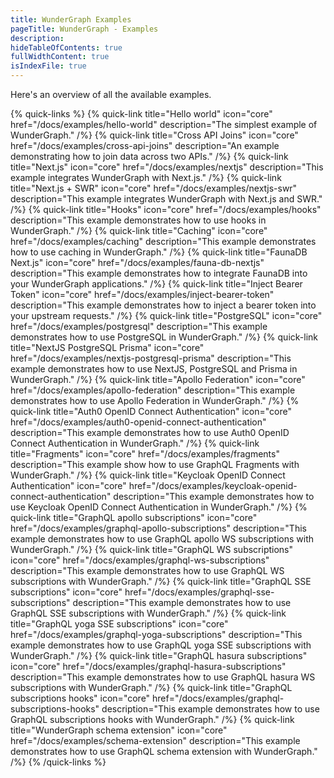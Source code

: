 ```yaml
---
title: WunderGraph Examples
pageTitle: WunderGraph - Examples
description:
hideTableOfContents: true
fullWidthContent: true
isIndexFile: true
---
```


Here's an overview of all the available examples.

{% quick-links %}
{% quick-link title="Hello world" icon="core" href="/docs/examples/hello-world" description="The simplest example of WunderGraph." /%}
{% quick-link title="Cross API Joins" icon="core" href="/docs/examples/cross-api-joins" description="An example demonstrating how to join data across two APIs." /%}
{% quick-link title="Next.js" icon="core" href="/docs/examples/nextjs" description="This example integrates WunderGraph with Next.js." /%}
{% quick-link title="Next.js + SWR" icon="core" href="/docs/examples/nextjs-swr" description="This example integrates WunderGraph with Next.js and SWR." /%}
{% quick-link title="Hooks" icon="core" href="/docs/examples/hooks" description="This example demonstrates how to use hooks in WunderGraph." /%}
{% quick-link title="Caching" icon="core" href="/docs/examples/caching" description="This example demonstrates how to use caching in WunderGraph." /%}
{% quick-link title="FaunaDB Next.js" icon="core" href="/docs/examples/fauna-db-nextjs" description="This example demonstrates how to integrate FaunaDB into your WunderGraph applications." /%}
{% quick-link title="Inject Bearer Token" icon="core" href="/docs/examples/inject-bearer-token" description="This example demonstrates how to inject a bearer token into your upstream requests." /%}
{% quick-link title="PostgreSQL" icon="core" href="/docs/examples/postgresql" description="This example demonstrates how to use PostgreSQL in WunderGraph." /%}
{% quick-link title="NextJS PostgreSQL Prisma" icon="core" href="/docs/examples/nextjs-postgresql-prisma" description="This example demonstrates how to use NextJS, PostgreSQL and Prisma in WunderGraph." /%}
{% quick-link title="Apollo Federation" icon="core" href="/docs/examples/apollo-federation" description="This example demonstrates how to use Apollo Federation in WunderGraph." /%}
{% quick-link title="Auth0 OpenID Connect Authentication" icon="core" href="/docs/examples/auth0-openid-connect-authentication" description="This example demonstrates how to use Auth0 OpenID Connect Authentication in WunderGraph." /%}
{% quick-link title="Fragments" icon="core" href="/docs/examples/fragments" description="This example show how to use GraphQL Fragments with WunderGraph." /%}
{% quick-link title="Keycloak OpenID Connect Authentication" icon="core" href="/docs/examples/keycloak-openid-connect-authentication" description="This example demonstrates how to use Keycloak OpenID Connect Authentication in WunderGraph." /%}
{% quick-link title="GraphQL apollo subscriptions" icon="core" href="/docs/examples/graphql-apollo-subscriptions" description="This example demonstrates how to use GraphQL apollo WS subscriptions with WunderGraph." /%}
{% quick-link title="GraphQL WS subscriptions" icon="core" href="/docs/examples/graphql-ws-subscriptions" description="This example demonstrates how to use GraphQL WS subscriptions with WunderGraph." /%}
{% quick-link title="GraphQL SSE subscriptions" icon="core" href="/docs/examples/graphql-sse-subscriptions" description="This example demonstrates how to use GraphQL SSE subscriptions with WunderGraph." /%}
{% quick-link title="GraphQL yoga SSE subscriptions" icon="core" href="/docs/examples/graphql-yoga-subscriptions" description="This example demonstrates how to use GraphQL yoga SSE subscriptions with WunderGraph." /%}
{% quick-link title="GraphQL hasura subscriptions" icon="core" href="/docs/examples/graphql-hasura-subscriptions" description="This example demonstrates how to use GraphQL hasura WS subscriptions with WunderGraph." /%}
{% quick-link title="GraphQL subscriptions hooks" icon="core" href="/docs/examples/graphql-subscriptions-hooks" description="This example demonstrates how to use GraphQL subscriptions hooks with WunderGraph." /%}
{% quick-link title="WunderGraph schema extension" icon="core" href="/docs/examples/schema-extension" description="This example demonstrates how to use GraphQL schema extension with WunderGraph." /%}
{% /quick-links %}
